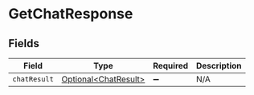 # GetChatResponse


## Fields

| Field                                                          | Type                                                           | Required                                                       | Description                                                    |
| -------------------------------------------------------------- | -------------------------------------------------------------- | -------------------------------------------------------------- | -------------------------------------------------------------- |
| `chatResult`                                                   | [Optional\<ChatResult>](../../models/components/ChatResult.md) | :heavy_minus_sign:                                             | N/A                                                            |